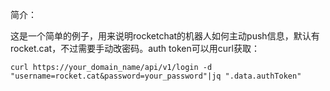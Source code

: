 简介：

这是一个简单的例子，用来说明rocketchat的机器人如何主动push信息，默认有rocket.cat，不过需要手动改密码。auth token可以用curl获取：

```shell
curl https://your_domain_name/api/v1/login -d "username=rocket.cat&password=your_password"|jq ".data.authToken"
```
